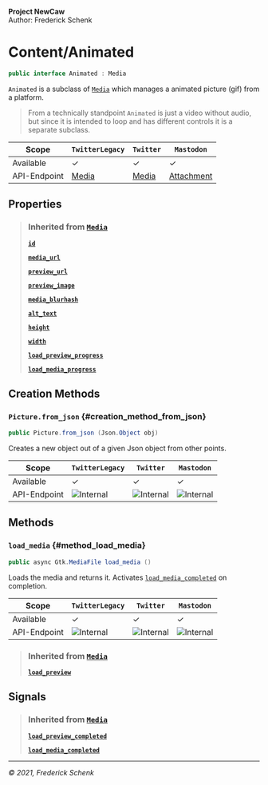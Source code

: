**Project NewCaw** \
Author: Frederick Schenk

# Content/Animated

```c#
public interface Animated : Media
```

`Animated` is a subclass of [`Media`](Media.md) which manages a animated picture (gif) from a platform.

> From a technically standpoint `Animated` is just a video without audio, but since it is intended to loop and has different controls it is a separate subclass.

| Scope        | `TwitterLegacy` | `Twitter` | `Mastodon` |
| ------------ | --------------- | --------- | ---------- |
| Available    | ✓               | ✓         | ✓          |
| API-Endpoint | [Media](https://developer.twitter.com/en/docs/twitter-api/v1/data-dictionary/object-model/entities#media) | [Media](https://developer.twitter.com/en/docs/twitter-api/data-dictionary/object-model/media) | [Attachment](https://docs.joinmastodon.org/entities/attachment/) |

## Properties

> ### Inherited from [`Media`](Media.md)
> 
> [**`id`**](Media.md#property_id)
> 
> [**`media_url`**](Media.md#property_media_url)
> 
> [**`preview_url`**](Media.md#property_preview_url)
> 
> [**`preview_image`**](Media.md#property_preview_image)
> 
> [**`media_blurhash`**](Media.md#property_media_blurhash)
> 
> [**`alt_text`**](Media.md#property_alt_text)
> 
> [**`height`**](Media.md#property_height)
> 
> [**`width`**](Media.md#property_width)
> 
> [**`load_preview_progress`**](Media.md#property_load_preview_progress)
> 
> [**`load_media_progress`**](Media.md#property_load_media_progress)

## Creation Methods

### `Picture.from_json` {#creation_method_from_json}

```c#
public Picture.from_json (Json.Object obj)
```

Creates a new object out of a given Json object from other points.

| Scope        | `TwitterLegacy` | `Twitter`      | `Mastodon`     |
| ------------ | --------------- | -------------- | -------------- |
| Available    | ✓               | ✓              | ✓              |
| API-Endpoint | ![Internal][1]  | ![Internal][1] | ![Internal][1] |

## Methods

### `load_media` {#method_load_media}

```c#
public async Gtk.MediaFile load_media ()
```

Loads the media and returns it. Activates [`load_media_completed`](Media.md#signal_load_media_completed) on completion.

| Scope        | `TwitterLegacy` | `Twitter`      | `Mastodon`     |
| ------------ | --------------- | -------------- | -------------- |
| Available    | ✓               | ✓              | ✓              |
| API-Endpoint | ![Internal][1]  | ![Internal][1] | ![Internal][1] |

> ### Inherited from [`Media`](Media.md)
> 
> [**`load_preview`**](Media.md#method_load_preview)

## Signals

> ### Inherited from [`Media`](Media.md)
> 
> [**`load_preview_completed`**](Media.md#signal_load_preview_completed)
> 
> [**`load_media_completed`**](Media.md#signal_load_media_completed)

---

*© 2021, Frederick Schenk*

[1]: https://img.shields.io/badge/-Internal-yellow?style=flat-square
[2]: https://img.shields.io/badge/-No%20API%20endpoint%20yet-red?style=flat-square

